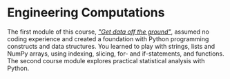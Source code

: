 # Engineering Computations

The first module of this course, [_"Get data off the ground"_](https://github.com/engineersCode/EngComp/tree/master/modules/1_offtheground),
assumed no coding experience and created a foundation with Python programming constructs and data structures.
You learned to play with strings, lists and NumPy arrays, using indexing, slicing, for- and if-statements, and functions.
The second course module explores practical statistical analysis with Python.
